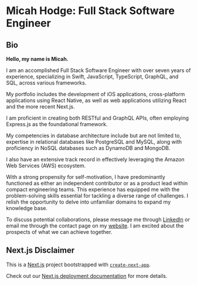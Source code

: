 # Micah Hodge: Full Stack Software Engineer

## Bio

**Hello, my name is Micah.**

I am an accomplished Full Stack Software Engineer with over seven years of experience, specializing in Swift, JavaScript, TypeScript, GraphQL, and SQL, across various frameworks.

My portfolio includes the development of iOS applications, cross-platform applications using React Native, as well as web applications utilizing React and the more recent Next.js.

I am proficient in creating both RESTful and GraphQL APIs, often employing Express.js as the foundational framework.

My competencies in database architecture include but are not limited to, expertise in relational databases like PostgreSQL and MySQL, along with proficiency in NoSQL databases such as DynamoDB and MongoDB.

I also have an extensive track record in effectively leveraging the Amazon Web Services (AWS) ecosystem.

With a strong propensity for self-motivation, I have predominantly functioned as either an independent contributor or as a product lead within compact engineering teams. This experience has equipped me with the problem-solving skills essential for tackling a diverse range of challenges. I relish the opportunity to delve into unfamiliar domains to expand my knowledge base.

To discuss potential collaborations, please message me through [LinkedIn](https://www.linkedin.com/in/micah-hodge-882b64277) or email me through the contact page on my [website](https://micahhodge.me). I am excited about the prospects of what we can achieve together.

## Next.js Disclaimer

This is a [Next.js](https://nextjs.org/) project bootstrapped with [`create-next-app`](https://github.com/vercel/next.js/tree/canary/packages/create-next-app).

Check out our [Next.js deployment documentation](https://nextjs.org/docs/deployment) for more details.

